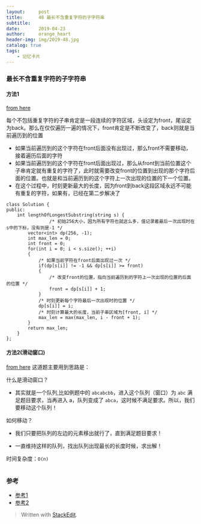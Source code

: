 ```yaml
---
layout:     post
title:      48 最长不含重复字符的子字符串
subtitle: 
date:       2019-04-23
author:     orange_heart
header-img: img/2019-48.jpg
catalog: true
tags:
    - 记忆卡片
---
```


###   最长不含重复字符的子字符串



####  方法1
[from here ](https://blog.csdn.net/sinat_35261315/article/details/78241863)

每个不包括重复字符的子串肯定是一段连续的字符区域，头设定为front，尾设定为back。那么在仅仅遍历一遍的情况下，front肯定是不断改变了，back则就是当前遍历到的位置

- 如果当前遍历到的这个字符在front后面没有出现过，那么front不需要移动，接着遍历后面的字符
- 如果当前遍历到的这个字符在front后面出现过，那么从front到当前位置这个子串肯定就有重复的字符了，此时就需要改变front的位置到出现的那个字符后面的位置。也就是和当前遍历到的这个字符上一次出现的位置的下一个位置。
- 在这个过程中，时刻更新最大的长度，因为front到back这段区域永远不可能有重复的字符，如果有，已经在第二步解决了

```objk
class Solution {
public:
    int lengthOfLongestSubstring(string s) {
                /* 初始256大小，因为所有字符也就这么多，值记录着最后一次出现时在s中的下标，没有则是-1 */
        vector<int> dp(256, -1);
        int max_len = 0;
        int front = 0;
        for(int i = 0; i < s.size(); ++i)
        {
            /* 如果当前字符在front后面出现过一次 */
            if(dp[s[i]] != -1 && dp[s[i]] >= front)
            {
                /* 改变front的位置，指向当前遍历到的字符上一次出现的位置的后面的位置 */
                front = dp[s[i]] + 1;
            }
            /* 时刻更新每个字符最后一次出现时的位置 */
            dp[s[i]] = i;
            /* 时刻计算最大的长度，当前子串区域为[front, i] */
            max_len = max(max_len, i - front + 1);
        }
        return max_len;
    }
};
```

#### 方法2(滑动窗口)
[from here](https://leetcode-cn.com/problems/two-sum/solution/hua-dong-chuang-kou-by-powcai/)
这道题主要用到思路是：

什么是滑动窗口？

- 其实就是一个队列,比如例题中的 `abcabcbb`，进入这个队列（窗口）为 `abc` 满足题目要求，当再进入 a，队列变成了 `abca`，这时候不满足要求。所以，我们要移动这个队列！

如何移动？

- 我们只要把队列的左边的元素移出就行了，直到满足题目要求！

- 一直维持这样的队列，找出队列出现最长的长度时候，求出解！

时间复杂度：`O(n)`



```objk
```

### 参考

- [参考1](https://github.com/zhedahht/CodingInterviewChinese2)
- [参考2](https://github.com/gatieme/CodingInterviews)



> Written with [StackEdit](https://stackedit.io/).

<head>
    <script src="https://cdn.mathjax.org/mathjax/latest/MathJax.js?config=TeX-AMS-MML_HTMLorMML" type="text/javascript"></script>
    <script type="text/x-mathjax-config">
        MathJax.Hub.Config({
            tex2jax: {
            skipTags: ['script', 'noscript', 'style', 'textarea', 'pre'],
            inlineMath: [['$','$']]
            }
        });
    </script>
</head>
<!--stackedit_data:
eyJoaXN0b3J5IjpbLTM5OTI4NjIxMywtMTcyODI0NTkxNywtNz
M0MjI4MTE2XX0=
-->